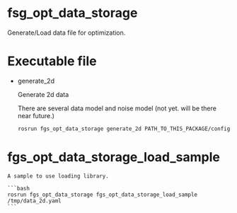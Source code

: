 # fsg_opt_data_storage

Generate/Load data file for optimization.

# Executable file

- generate_2d

    Generate 2d data

    There are several data model and noise model (not yet. will be there near future.)

    ```bash
    rosrun fgs_opt_data_storage generate_2d PATH_TO_THIS_PACKAGE/config/sample_2d.yaml
    ```

# fgs_opt_data_storage_load_sample

    A sample to use loading library.

    ```bash
    rosrun fgs_opt_data_storage fgs_opt_data_storage_load_sample /tmp/data_2d.yaml
    ```
